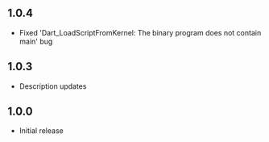 ## 1.0.4

- Fixed 'Dart_LoadScriptFromKernel: The binary program does not contain main' bug

## 1.0.3

- Description updates

## 1.0.0

- Initial release
